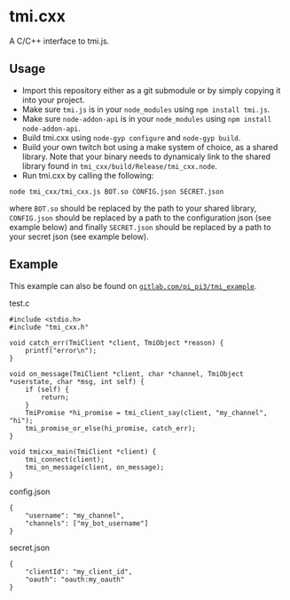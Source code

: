 # tmi.cxx

A C/C++ interface to tmi.js.

## Usage

 - Import this repository either as a git submodule or by simply copying it into your project.
 - Make sure `tmi.js` is in your `node_modules` using `npm install tmi.js`.
 - Make sure `node-addon-api` is in your `node_modules` using `npm install node-addon-api`.
 - Build tmi.cxx using `node-gyp configure` and `node-gyp build`.
 - Build your own twitch bot using a make system of choice, as a shared library.  Note that your binary needs to
    dynamicaly link to the shared library found in `tmi_cxx/build/Release/tmi_cxx.node`.
 - Run tmi.cxx by calling the following:
```
node tmi_cxx/tmi_cxx.js BOT.so CONFIG.json SECRET.json
```
where `BOT.so` should be replaced by the path to your shared library, `CONFIG.json` should be replaced by a path to
the configuration json (see example below) and finally `SECRET.json` should be replaced by a path to your secret
json (see example below).

## Example

This example can also be found on [`gitlab.com/pi_pi3/tmi_example`](https://gitlab.com/pi_pi3/tmi_example).

test.c
```
#include <stdio.h>
#include "tmi_cxx.h"

void catch_err(TmiClient *client, TmiObject *reason) {
    printf("error\n");
}

void on_message(TmiClient *client, char *channel, TmiObject *userstate, char *msg, int self) {
    if (self) {
        return;
    }
    TmiPromise *hi_promise = tmi_client_say(client, "my_channel", "hi");
    tmi_promise_or_else(hi_promise, catch_err);
}

void tmicxx_main(TmiClient *client) {
    tmi_connect(client);
    tmi_on_message(client, on_message);
}
```

config.json
```
{
    "username": "my_channel",
    "channels": ["my_bot_username"]
}
```

secret.json
```
{
    "clientId": "my_client_id",
    "oauth": "oauth:my_oauth"
}
```
